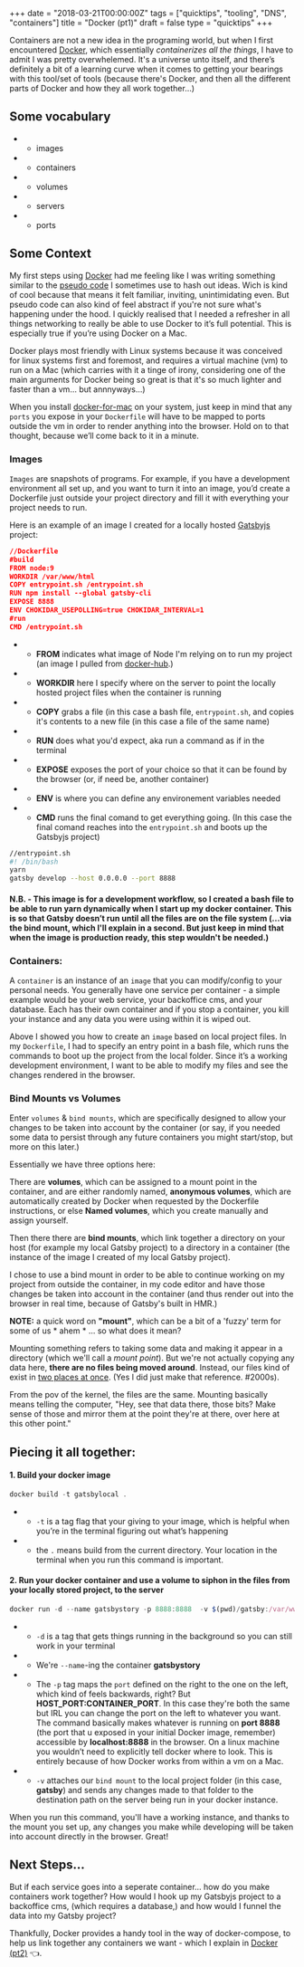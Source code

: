 +++
date = "2018-03-21T00:00:00Z"
tags = ["quicktips", "tooling", "DNS", "containers"]
title = "Docker (pt1)"
draft = false
type = "quicktips"
+++

Containers are not a new idea in the programing world, but when I first encountered <a href="https://www.google.fr/search?q=docker&ie=utf-8&oe=utf-8&client=firefox-b-ab&gfe_rd=cr&dcr=0&ei=pYytWvXgFvGZX6LjsbgN" target="_blank">Docker</a>, which essentially _containerizes all the things_, I have to admit I was pretty overwhelemed. It's a universe unto itself, and there’s definitely a bit of a learning curve when it comes to getting your bearings with this tool/set of tools (because there's Docker, and then all the different parts of Docker and how they all work together...)  

## Some vocabulary
- - images
- - containers
- - volumes
- - servers
- - ports 

## Some Context
My first steps using <a href="https://www.docker.com" target="_blank">Docker</a> had me feeling like I was writing something similar to the <a href=“https://en.wikipedia.org/wiki/Pseudocode” target="_blank">pseudo code</a> I sometimes use to hash out ideas. Wich is kind of cool because that means it felt familiar, inviting, unintimidating even. But pseudo code can also kind of feel abstract if you're not sure what's happening under the hood. I quickly realised that I needed a refresher in all things networking to really be able to use Docker to it’s full potential. This is especially true if you’re using Docker on a Mac.

Docker plays most friendly with Linux systems because it was conceived for linux systems first and foremost, and requires a virtual machine (vm) to run on a Mac (which carries with it a tinge of irony, considering one of the main arguments for Docker being so great is that it's so much lighter and faster than a vm... but annnyways...) 

When you install <a href="https://docs.docker.com/docker-for-mac/" target="_blank">docker-for-mac</a> on your system, just keep in mind that any `ports` you expose in your `Dockerfile` will have to be mapped to ports outside the vm in order to render anything into the browser. Hold on to that thought, because we’ll come back to it in a minute.

### Images

`Images` are snapshots of programs. For example, if you have a development environment all set up, and you want to turn it into an image, you’d create a Dockerfile just outside your project directory and fill it with everything your project needs to run.

Here is an example of an image I created for a locally hosted <a href="https://www.gatsbyjs.org" target="_blank">Gatsbyjs</a> project:

```JSON
//Dockerfile
#build
FROM node:9
WORKDIR /var/www/html
COPY entrypoint.sh /entrypoint.sh
RUN npm install --global gatsby-cli
EXPOSE 8888
ENV CHOKIDAR_USEPOLLING=true CHOKIDAR_INTERVAL=1
#run
CMD /entrypoint.sh
```
- - __FROM__ indicates what image of Node I'm relying on to run my project (an image I pulled  from <a href="https://hub.docker.com/" target="_blank">docker-hub</a>.)
- - __WORKDIR__ here I specify where on the server to point the locally hosted project files when the container is running
- - __COPY__ grabs a file (in this case a bash file, `entrypoint.sh`, and copies it's contents to a new file (in this case a file of the same name)
- - __RUN__ does what you'd expect, aka run a command as if in the terminal
- - __EXPOSE__ exposes the port of your choice so that it can be found by the browser (or, if need be, another container)
- - __ENV__ is where you can define any environement variables needed 
- - __CMD__  runs the final comand to get everything going. (In this case the final comand reaches into the `entrypoint.sh` and boots up the Gatsbyjs project)

```Bash
//entrypoint.sh
#! /bin/bash
yarn
gatsby develop --host 0.0.0.0 --port 8888
```
#### N.B. - This image is for a development workflow, so I created a bash file to be able to run yarn dynamically when I start up my docker container. This is so that Gatsby doesn’t run until all the files are on the file system (...via the bind mount, which I'll explain in a second. But just keep in mind that when the image is production ready, this step wouldn't be needed.) 

### Containers:

A `container` is an instance of an `image` that you can modify/config to your personal needs. You generally have one service per container - a simple example would be your web service, your backoffice cms, and your database. Each has their own container and if you stop a container, you kill your instance and any data you were using within it is wiped out.

Above I showed you how to create an `image` based on local project files. In my `Dockerfile`, I had to specify an entry point in a bash file, which runs the commands to boot up the project from the local folder. Since it’s a working development environment, I want to be able to modify my files and see the changes rendered in the browser.

### Bind Mounts vs Volumes

Enter `volumes` & `bind mounts`, which are specifically designed to allow your changes to be taken into account by the container (or say, if you needed some data to persist through any future containers you might start/stop, but more on this later.) 

Essentially we have three options here:

There are __volumes__, which can be assigned to a mount point in the container, and are either randomly named, __anonymous volumes__, which are automatically created by Docker when requested by the Dockerfile instructions, or else __Named volumes__, which you create manually and assign yourself. 
 
Then there there are __bind mounts__, which link together a directory on your host (for example my local Gatsby project) to a directory in a container (the instance of the image I created of my local Gatsby project).

I chose to use a bind mount in order to be able to continue working on my project from outside the container, in my code editor and have those changes be taken into account in the container (and thus render out into the browser in real time, because of Gatsby's built in HMR.)

__NOTE:__ a quick word on  __"mount"__, which can be a bit of a 'fuzzy' term for some of us * ahem * ... so what does it mean?

Mounting something refers to taking some data and making it appear in a directory (which we'll call a _mount point_). But we're not actually copying any data here, __there are no files being moved around__. Instead, our files kind of exist in <a href="https://www.youtube.com/watch?v=OMlYpH1lOYg" target="_blank">two places at once</a>. (Yes I did just make that reference. #2000s). 

From the pov of the kernel, the files are the same. Mounting basically means telling the computer, "Hey, see that data there, those bits? Make sense of those and mirror them at the point they're at there, over here at this other point." 

## Piecing it all together:

#### 1. Build your docker image

```javascript
docker build -t gatsbylocal .
```
- - `-t` is a tag flag that your giving to your image, which is helpful when you’re in the terminal figuring out what’s happening
- - the `.` means build from the current directory. Your location in the terminal when you run this command is important.

#### 2. Run your docker container and use a volume to siphon in the files from your locally stored project, to the server

```javascript
docker run -d --name gatsbystory -p 8888:8888  -v $(pwd)/gatsby:/var/www/html  gatsbylocal  
```

- - `-d` is a tag that gets things running in the background so you can still work in your terminal
- - We're `--name`-ing the container __gatsbystory__ 
- - The `-p` tag maps the `port` defined on the right to the one on the left, which kind of feels backwards, right? But __HOST_PORT:CONTAINER_PORT__. In this case they're both the same but IRL you can change the port on the left to whatever you want. The command basically makes whatever is running on __port 8888__ (the port that u exposed in your initial Docker image, remember) accessible by __localhost:8888__ in the browser. On a linux machine you wouldn’t need to explicitly tell docker where to look. This is entirely because of how Docker works from within a vm on a Mac.
- - `-v` attaches our `bind mount` to the local project folder (in this case, __gatsby__) and sends any changes made to that folder to the destination path on the server being run in your docker instance.

When you run this command, you'll have a working instance, and thanks to the mount you set up, any changes you make while developing will be taken into account directly in the browser. Great! 

## Next Steps...
But if each service goes into a seperate container... how do you make containers work together? How would I hook up my Gatsbyjs project to a backoffice cms, (which requires a database,) and how would I funnel the data into my Gatsby project? 

Thankfully, Docker provides a handy tool in the way of docker-compose, to help us link together any containers we want - which I explain in <a href="https://docs.docker.com/compose/overview/" target="_blank">Docker (pt2)</a> 👈.





